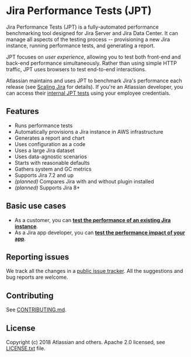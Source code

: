 # Jira Performance Tests (JPT)

Jira Performance Tests (JPT) is a fully-automated performance benchmarking tool designed for Jira Server and Jira Data Center.
It can manage all aspects of the testing process -- provisioning a new Jira instance, running performance tests, and generating
a report.

JPT focuses on _user experience_, allowing you to test both front-end and back-end performance simultaneously. Rather than
using simple HTTP traffic, JPT uses browsers to test end-to-end interactions.

Atlassian maintains and uses JPT to benchmark Jira's performance each release (see [Scaling Jira](https://confluence.atlassian.com/enterprise/scaling-jira-867028644.html) for details).
If you're an Atlassian developer, you can access their [internal JPT tests](https://stash.atlassian.com/projects/JIRASERVER/repos/jira-performance-tests/browse/README.md)
using your employee credentials.

## Features

  - Runs performance tests
  - Automatically provisions a Jira instance in AWS infrastructure
  - Generates a report and chart
  - Uses configuration as a code
  - Uses a large Jira dataset
  - Uses data-agnostic scenarios
  - Starts with reasonable defaults
  - Gathers system and GC metrics
  - Supports Jira 7.2 and up
  - _(planned)_ Compares Jira with and without plugin installed
  - _(planned)_ Supports Jira 8+

## Basic use cases

- As a customer, you can **[test the performance of an existing Jira instance](docs/tests/ON_PREMISE.md)**.
- As a Jira app developer, you can **[test the performance impact of your app](docs/tests/APP.md)**.

## Reporting issues

We track all the changes in a [public issue tracker](https://ecosystem.atlassian.net/secure/RapidBoard.jspa?rapidView=457&projectKey=JPERF).
All the suggestions and bug reports are welcome.

## Contributing

See [CONTRIBUTING.md](CONTRIBUTING.md).

## License

Copyright (c) 2018 Atlassian and others.
Apache 2.0 licensed, see [LICENSE.txt](LICENSE.txt) file.
